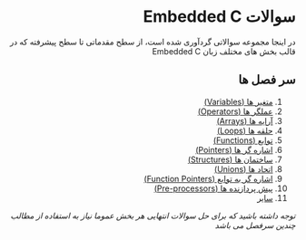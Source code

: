 <div dir="rtl">


# سوالات Embedded C

در اینجا مجموعه سوالاتی گردآوری شده است، از سطح مقدماتی تا سطح پیشرفته که در قالب بخش های مختلف زبان Embedded C 

## سر فصل ها
1. [متغیر ها (Variables)](./Questions/Variables.md)
2. [عملگر ها (Operators)](./Questions/Operators.md)
3. [آرایه ها (Arrays)](./Questions/Arrays.md)
4. [حلقه ها (Loops)](./Questions/Loops.md)
5. [توابع (Functions)](./Questions/Functions.md)
6. [اشاره گر ها (Pointers)](./Questions/Pointers.md)
7. [ساختمان ها (Structures)](./Questions/Structures.md)
8. [اتحاد ها (Unions)](TODO)
9. [اشاره گر به توابع (Function Pointers)](./Questions/FunctionPointer.docx)
10. [پیش پردازنده ها (Pre-processors)](TODO)
11. [سایر](./Questions/Misc.md)

*توجه داشته باشید که برای حل سوالات انتهایی هر بخش عموما نیاز به استفاده از مطالب چندین سرفصل می باشد*

</div>